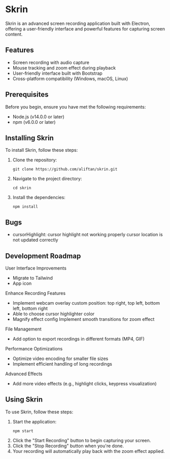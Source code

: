 # Skrin

Skrin is an advanced screen recording application built with Electron, offering a user-friendly interface and powerful features for capturing screen content.

## Features

- Screen recording with audio capture
- Mouse tracking and zoom effect during playback
- User-friendly interface built with Bootstrap
- Cross-platform compatibility (Windows, macOS, Linux)

## Prerequisites

Before you begin, ensure you have met the following requirements:

- Node.js (v14.0.0 or later)
- npm (v6.0.0 or later)

## Installing Skrin

To install Skrin, follow these steps:

1. Clone the repository:
   ```
   git clone https://github.com/aliftan/skrin.git
   ```
2. Navigate to the project directory:
   ```
   cd skrin
   ```
3. Install the dependencies:
   ```
   npm install
   ```


## Bugs

- cursorHighlight: 
   cursor highlight not working properly
   cursor location is not updated correctly

## Development Roadmap

User Interface Improvements
- Migrate to Tailwind
- App icon

Enhance Recording Features
- Implement webcam overlay
   custom position: top right, top left, bottom left, bottom right
- Able to choose cursor highlighter color
- Magnify effect config
   Implement smooth transitions for zoom effect

File Management
- Add option to export recordings in different formats (MP4, GIF)

Performance Optimizations
- Optimize video encoding for smaller file sizes
- Implement efficient handling of long recordings

Advanced Effects 
- Add more video effects (e.g., highlight clicks, keypress visualization) 

## Using Skrin

To use Skrin, follow these steps:

1. Start the application:
   ```
   npm start
   ```
2. Click the "Start Recording" button to begin capturing your screen.
3. Click the "Stop Recording" button when you're done.
4. Your recording will automatically play back with the zoom effect applied.
